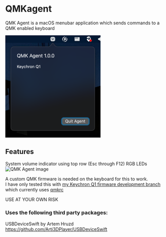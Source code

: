 # QMKagent
QMK Agent is a macOS menubar application which sends commands to a QMK enabled keyboard

<img src="https://github.com/mkillewald/QMKagent/blob/main/images/QMKagent.png" alt="QMK Agent image" width="300">

## Features

System volume indicator using top row (Esc through F12) RGB LEDs   
<img src="https://github.com/mkillewald/QMKagent/blob/main/images/QMKagent.gif" alt="QMK Agent image" width="600">

A custom QMK firmware is needed on the keyboard for this to work.    
I have only tested this with [my Keychron Q1 firmware development branch](https://github.com/mkillewald/qmk_firmware/tree/mkillewald_devel/keyboards/keychron/q1/rev_0100/keymaps/mkillewald) which currently uses [qmkrc](https://github.com/mmalecki/qmk_rc)

USE AT YOUR OWN RISK


### Uses the following third party packages:

USBDeviceSwift by Artem Hruzd  
https://github.com/Arti3DPlayer/USBDeviceSwift
